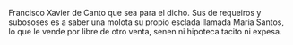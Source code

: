 Francisco Xavier de Canto que sea para el dicho. Sus de requeiros y subososes es a saber una molota su propio esclada llamada Maria Santos, lo que le vende por libre de otro venta, senen ni hipoteca tacito ni expesa.